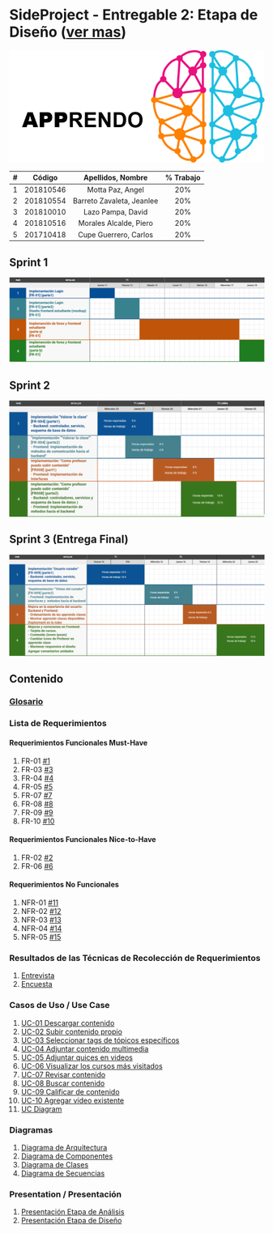 # SideProject - Entregable 2: Etapa de Diseño ([ver mas](#diagramas))

![](images/Apprendo_logo.png)

|  **#** | **Código** | **Apellidos, Nombre** | **% Trabajo** |
| :---: | :---: | :---: | :---: |
|  1 | 201810546 | Motta Paz, Angel | 20% |
|  2 | 201810554 | Barreto Zavaleta, Jeanlee | 20% |
|  3 | 201810010 | Lazo Pampa, David | 20% |
|  4 | 201810516 | Morales Alcalde, Piero | 20% |
|  5 | 201710418 | Cupe Guerrero, Carlos | 20% |

## Sprint 1
![](images/Sprint_1.png)

## Sprint 2
![](images/Sprint2.png)

## Sprint 3 (Entrega Final)
![](Sprint3.png)

## Contenido
### [Glosario](docs/glossary.md)
### Lista de Requerimientos 
#### Requerimientos Funcionales Must-Have
1. FR-01 [#1](/../../issues/1)
2. FR-03 [#3](/../../issues/3)
3. FR-04 [#4](/../../issues/4)
4. FR-05 [#5](/../../issues/5)
5. FR-07 [#7](/../../issues/7)
6. FR-08 [#8](/../../issues/8)
7. FR-09 [#9](/../../issues/9)
8. FR-10 [#10](/../../issues/10)

#### Requerimientos Funcionales Nice-to-Have
1. FR-02 [#2](/../../issues/2)
2. FR-06 [#6](/../../issues/6)

#### Requerimientos No Funcionales
1. NFR-01 [#11](/../../issues/11)
2. NFR-02 [#12](/../../issues/12)
3. NFR-03 [#13](/../../issues/13)
4. NFR-04 [#14](/../../issues/14)
5. NFR-05 [#15](/../../issues/15)

### Resultados de las Técnicas de Recolección de Requerimientos
1. [Entrevista](docs/analysis/entrevista.md)
2. [Encuesta](docs/analysis/encuesta.md)

### Casos de Uso / Use Case
1. [UC-01 Descargar contenido](docs/analysis/UC01.md)
2. [UC-02 Subir contenido propio](docs/analysis/UC02.md)
3. [UC-03 Seleccionar tags de tópicos específicos](docs/analysis/UC03.md)
4. [UC-04 Adjuntar contenido multimedia](docs/analysis/UC04.md)
5. [UC-05 Adjuntar quices en videos](docs/analysis/UC05.md)
6. [UC-06 Visualizar los cursos más visitados](docs/analysis/UC06.md)
7. [UC-07 Revisar contenido](docs/analysis/UC07.md)
8. [UC-08 Buscar contenido](docs/analysis/UC08.md)
9. [UC-09 Calificar de contenido](docs/analysis/UC09.md)
10. [UC-10 Agregar vídeo existente](docs/analysis/UC10.md)
11. [UC Diagram](docs/analysis/UC_Diagram.md)

<a name="diagramas"></a>
### Diagramas
1. [Diagrama de Arquitectura](docs/design/arquitectura.md)
2. [Diagrama de Componentes](docs/design/componentes.md)
3. [Diagrama de Clases](docs/design/clases.md)
4. [Diagrama de Secuencias](docs/design/secuencia.md)

### Presentation / Presentación
1. [Presentación Etapa de Análisis](docs/analysis/presentation.pdf)
2. [Presentación Etapa de Diseño](docs/design/presentation.pdf)
